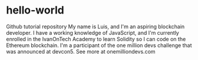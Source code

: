 # hello-world
Github tutorial repository
My name is Luis, and I'm an aspiring blockchain developer. I have a working knowledge of JavaScript, and I'm currently enrolled in the IvanOnTech Academy to learn Solidity so I can code on the Ethereum blockchain. I'm a participant of the one million devs challenge that was announced at devcon5. See more at onemilliondevs.com
